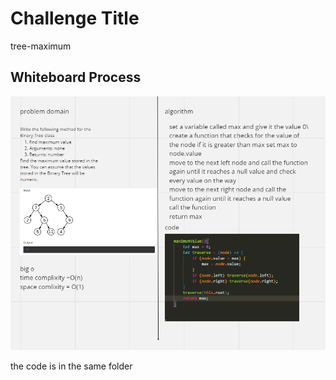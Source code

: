 

# Challenge Title
<!-- Description of the challenge -->
tree-maximum
## Whiteboard Process
<!-- Embedded whiteboard image -->
![Alt text](image.png)

the code is in the same folder 
